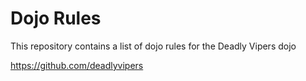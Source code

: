 Dojo Rules
==========

This repository contains a list of dojo rules for the Deadly Vipers dojo

https://github.com/deadlyvipers

